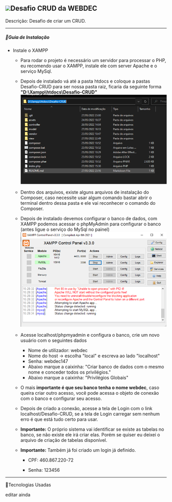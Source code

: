## <img src="https://media.giphy.com/media/hvRJCLFzcasrR4ia7z/giphy.gif" width="40px">Desafio CRUD da WEBDEC



Descrição: Desafio de criar um CRUD.



-----

##### :pushpin:Guia de Instalação

- Instale o XAMPP

  - Para rodar o projeto é necessário um servidor para processar o PHP, eu recomendo usar o XAMPP, instale ele com server Apache e o serviço MySql.
  - Depois de instalado vá até a pasta htdocs e coloque a pastas Desafio-CRUD para ser nossa pasta raiz, ficaria da seguinte forma **"D:\Xampp\htdocs\Desafio-CRUD"**<img src="./assets/img/readme/localArquivos.png">

  - Dentro dos arquivos, existe alguns arquivos de instalação do Composer, caso necessite usar algum comando bastar abrir o terminal dentro dessa pasta e ele vai reconhecer o comando do Composer.
  - Depois de instalado devemos configurar o banco de dados, com XAMPP podemos acessar o phpMyAdmin para configurar o banco (antes ligue o serviço do MySql no painel)<img src="./assets/img/readme/painelXampp.png">

  - Acesse localhost/phpmyadmin e configura o banco, crie um novo usuário com o seguintes dados

    - Nome de utilizador: webdec
    - Nome do host -> escolha "local" e escreva ao lado "localhost"
    - Senha: webdec147
    - Abaixo marque a caixinha: "Criar banco de dados com o mesmo nome e conceder todos os privilégios."
    - Abaixo marque a caixinha: "Privilégios Globais" 

  - O mais **importante é que seu banco tenha o nome webdec**, caso queira criar outro acesso, você pode acessa o objeto de conexão com o banco e configurar seu acesso.

  - Depois de criado a conexão, acesse a tela de Login com o link localhost/Desafio-CRUD, se a tela de Login carregar sem nenhum erro é que está tudo certo para usar.

  - **Importante:** O próprio sistema vai identificar se existe as tabelas no banco, se não existe ele irá criar elas. Porém se quiser eu deixei o arquivo de criação de tabelas disponível.

  - **Importante:** Também já foi criado um login já definido.

    - CPF: 460.867.220-72

    - Senha: 123456

      

---

:pushpin:Tecnologias Usadas

editar ainda